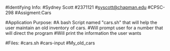 #Identifying Info:
#Sydney Scott
#2371121
#syscott@chapman.edu
#CPSC-298
#Assigment:Cars

#Application Purpose:
#A bash Script named "cars.sh" that will help the user maintain an old inventory of cars.
#Will prompt user for a number that will direct the program
#Will print the information the user wants

#Files:
#cars.sh
#cars-input
#My_old_cars


